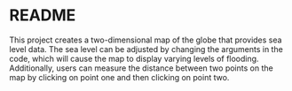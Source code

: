 # README #

This project creates a two-dimensional map of the globe that provides sea level data. The sea level can be adjusted by changing the arguments in the code, which will cause the map to display varying levels of flooding. Additionally, users can measure the distance between two points on the map by clicking on point one and then clicking on point two.
